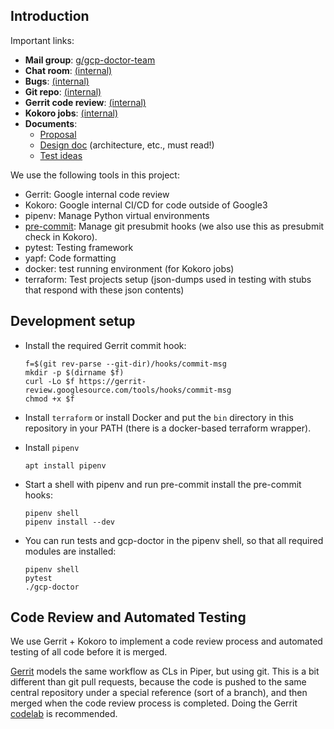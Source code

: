 ## Introduction

Important links:

-   **Mail group**: [g/gcp-doctor-team](http://g/gcp-doctor-team)
-   **Chat room**: [(internal)]((internal))
-   **Bugs**: [(internal)]((internal))
-   **Git repo**: [(internal)]((internal))
-   **Gerrit code review**: [(internal)]((internal))
-   **Kokoro jobs**: [(internal)]((internal))
-   **Documents**:
    -   [Proposal]((internal))
    -   [Design doc]((internal)) (architecture, etc., must
        read!)
    -   [Test ideas]((internal))

We use the following tools in this project:

-   Gerrit: Google internal code review
-   Kokoro: Google internal CI/CD for code outside of Google3
-   pipenv: Manage Python virtual environments
-   [pre-commit](https://pre-commit.com): Manage git presubmit hooks (we also
    use this as presubmit check in Kokoro).
-   pytest: Testing framework
-   yapf: Code formatting
-   docker: test running environment (for Kokoro jobs)
-   terraform: Test projects setup (json-dumps used in testing with stubs that
    respond with these json contents)

## Development setup

-   Install the required Gerrit commit hook:

    ```
    f=$(git rev-parse --git-dir)/hooks/commit-msg
    mkdir -p $(dirname $f)
    curl -Lo $f https://gerrit-review.googlesource.com/tools/hooks/commit-msg
    chmod +x $f
    ```

-   Install `terraform` or install Docker and put the `bin` directory in this
    repository in your PATH (there is a docker-based terraform wrapper).

-   Install `pipenv`

    ```
    apt install pipenv
    ```

-   Start a shell with pipenv and run pre-commit install the pre-commit hooks:

    ```
    pipenv shell
    pipenv install --dev
    ```

-   You can run tests and gcp-doctor in the pipenv shell, so that all required
    modules are installed:

    ```
    pipenv shell
    pytest
    ./gcp-doctor
    ```

## Code Review and Automated Testing

We use Gerrit + Kokoro to implement a code review process and automated testing
of all code before it is merged.

[Gerrit]((internal)) models the same workflow as CLs in Piper, but using
git. This is a bit different than git pull requests, because the code is pushed
to the same central repository under a special reference (sort of a branch), and
then merged when the code review process is completed. Doing the Gerrit
[codelab]((internal).md)
is recommended.
